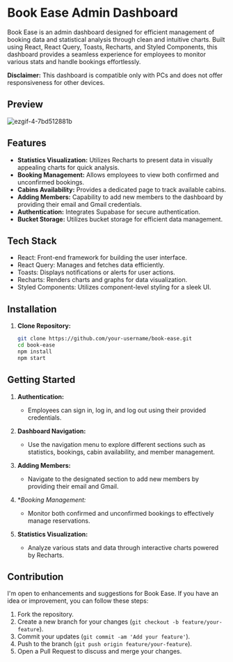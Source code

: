 # Book Ease Admin Dashboard

Book Ease is an admin dashboard designed for efficient management of booking data and statistical analysis through clean and intuitive charts. Built using React, React Query, Toasts, Recharts, and Styled Components, this dashboard provides a seamless experience for employees to monitor various stats and handle bookings effortlessly.

**Disclaimer:** This dashboard is compatible only with PCs and does not offer responsiveness for other devices.

## Preview

![ezgif-4-7bd512881b](https://github.com/HamzaHamani/BookEase/assets/102440542/5ef65fac-a0c1-4848-a51c-84e6b8560560)

## Features

- **Statistics Visualization:** Utilizes Recharts to present data in visually appealing charts for quick analysis.
- **Booking Management:** Allows employees to view both confirmed and unconfirmed bookings.
- **Cabins Availability:** Provides a dedicated page to track available cabins.
- **Adding Members:** Capability to add new members to the dashboard by providing their email and Gmail credentials.
- **Authentication:** Integrates Supabase for secure authentication.
- **Bucket Storage:** Utilizes bucket storage for efficient data management.

## Tech Stack

- React: Front-end framework for building the user interface.
- React Query: Manages and fetches data efficiently.
- Toasts: Displays notifications or alerts for user actions.
- Recharts: Renders charts and graphs for data visualization.
- Styled Components: Utilizes component-level styling for a sleek UI.

## Installation

1. **Clone Repository:**
   ```bash
   git clone https://github.com/your-username/book-ease.git
   cd book-ease
   npm install
   npm start

## Getting Started

1. **Authentication:**
   - Employees can sign in, log in, and log out using their provided credentials.
  
2. **Dashboard Navigation:**
   - Use the navigation menu to explore different sections such as statistics, bookings, cabin availability, and member management.

3. **Adding Members:**
   - Navigate to the designated section to add new members by providing their email and Gmail.

4. **Booking Management:*
   - Monitor both confirmed and unconfirmed bookings to effectively manage reservations.

5. **Statistics Visualization:**
   - Analyze various stats and data through interactive charts powered by Recharts.


## Contribution

I'm open to enhancements and suggestions for Book Ease. If you have an idea or improvement, you can follow these steps:

1. Fork the repository.
2. Create a new branch for your changes (`git checkout -b feature/your-feature`).
3. Commit your updates (`git commit -am 'Add your feature'`).
4. Push to the branch (`git push origin feature/your-feature`).
5. Open a Pull Request to discuss and merge your changes.


